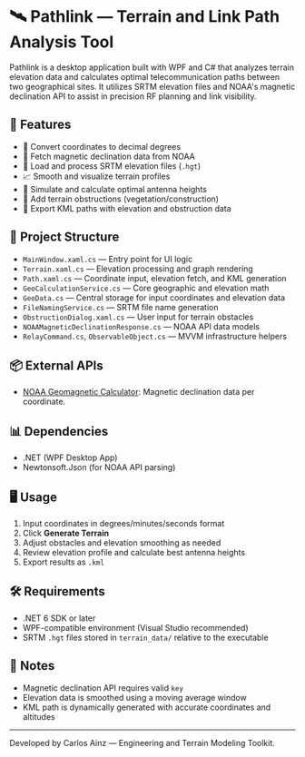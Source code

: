 # 🛰️ Pathlink — Terrain and Link Path Analysis Tool

Pathlink is a desktop application built with WPF and C# that analyzes terrain elevation data and calculates optimal telecommunication paths between two geographical sites. It utilizes SRTM elevation files and NOAA's magnetic declination API to assist in precision RF planning and link visibility.

## 🚀 Features

- 📍 Convert coordinates to decimal degrees
- 🧭 Fetch magnetic declination data from NOAA
- 🌄 Load and process SRTM elevation files (`.hgt`)
- 📈 Smooth and visualize terrain profiles
- 📡 Simulate and calculate optimal antenna heights
- 🌿 Add terrain obstructions (vegetation/construction)
- 📂 Export KML paths with elevation and obstruction data

## 🧩 Project Structure

- `MainWindow.xaml.cs` — Entry point for UI logic
- `Terrain.xaml.cs` — Elevation processing and graph rendering
- `Path.xaml.cs` — Coordinate input, elevation fetch, and KML generation
- `GeoCalculationService.cs` — Core geographic and elevation math
- `GeoData.cs` — Central storage for input coordinates and elevation data
- `FileNamingService.cs` — SRTM file name generation
- `ObstructionDialog.xaml.cs` — User input for terrain obstacles
- `NOAAMagneticDeclinationResponse.cs` — NOAA API data models
- `RelayCommand.cs`, `ObservableObject.cs` — MVVM infrastructure helpers

## 📦 External APIs

- [NOAA Geomagnetic Calculator](https://www.ngdc.noaa.gov/geomag-web/): Magnetic declination data per coordinate.

## 📊 Dependencies

- .NET (WPF Desktop App)
- Newtonsoft.Json (for NOAA API parsing)

## 🖥️ Usage

1. Input coordinates in degrees/minutes/seconds format
2. Click **Generate Terrain**
3. Adjust obstacles and elevation smoothing as needed
4. Review elevation profile and calculate best antenna heights
5. Export results as `.kml`

## 🛠️ Requirements

- .NET 6 SDK or later
- WPF-compatible environment (Visual Studio recommended)
- SRTM `.hgt` files stored in `terrain_data/` relative to the executable

## 📝 Notes

- Magnetic declination API requires valid `key`
- Elevation data is smoothed using a moving average window
- KML path is dynamically generated with accurate coordinates and altitudes

---

Developed by Carlos Ainz — Engineering and Terrain Modeling Toolkit.
